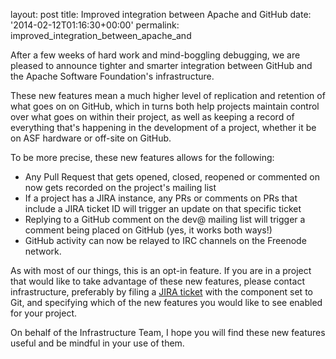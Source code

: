 
layout: post
title: Improved integration between Apache and GitHub
date: '2014-02-12T01:16:30+00:00'
permalink: improved_integration_between_apache_and

<p>After a few weeks of hard work and mind-boggling debugging, we are pleased to announce tighter and smarter integration between GitHub and the Apache Software Foundation's infrastructure.</p> 
  <p>These new features mean a much higher level of replication and retention of what goes on on GitHub, which in turns both help projects maintain control over what goes on within their project, as well as keeping a record of everything that's happening in the development of a project, whether it be on ASF hardware or off-site on GitHub. </p> 
  <p>To be more precise, these new features allows for the following:</p> 
  <ul> 
    <li>Any Pull Request that gets opened, closed, reopened or commented on now gets recorded on the project's mailing list</li> 
    <li>If a project has a JIRA instance, any PRs or comments on PRs that include a JIRA ticket ID will trigger an update on that specific ticket</li> 
    <li>Replying to a GitHub comment on the dev@ mailing list will trigger a comment being placed on GitHub (yes, it works both ways!)</li>
    <li>GitHub activity can now be relayed to IRC channels on the Freenode network.<br /></li> 
  </ul> 
  <p>As with most of our things, this is an opt-in feature. If you are in a project that would like to take advantage of these new features, please contact infrastructure, preferably by filing a <a title="JIRA" target="_blank" href="https://issues.apache.org/jira/browse/INFRA">JIRA ticket</a> with the component set to Git, and specifying which of the new features you would like to see enabled for your project.<br /></p> 
  <p>On behalf of the Infrastructure Team, I hope you will find these new features useful and be mindful in your use of them.<br /></p>
